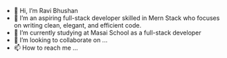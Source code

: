 - 👋 Hi, I’m Ravi Bhushan
- 👀 I’m an aspiring full-stack developer skilled in Mern Stack who focuses on writing clean, elegant, and efficient code.
- 🌱 I’m currently studying at Masai School as a full-stack developer
- 💞️ I’m looking to collaborate on ...
- 📫 How to reach me ...

<!---
bhushanravi1996/bhushanravi1996 is a ✨ special ✨ repository because its `README.md` (this file) appears on your GitHub profile.
You can click the Preview link to take a look at your changes.
--->
